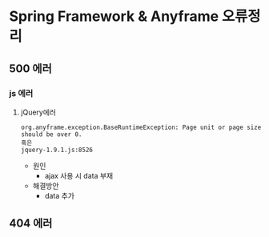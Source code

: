 # Spring Framework & Anyframe 오류정리

## 500 에러

### js 에러

1. jQuery에러

   ``` console
   org.anyframe.exception.BaseRuntimeException: Page unit or page size should be over 0.
   혹은
   jquery-1.9.1.js:8526
   ```

   - 원인
     - ajax 사용 시 data 부재
   - 해결방안
     - data 추가

## 404 에러



